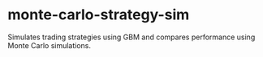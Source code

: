 # monte-carlo-strategy-sim
Simulates trading strategies using GBM and compares performance using Monte Carlo simulations.
